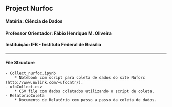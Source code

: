 ## Project Nurfoc
#### Matéria: Ciência de Dados
#### Professor Orientador: Fábio Henrique M. Oliveira
#### Instituição: IFB - Instituto Federal de Brasília
---
#### File Structure
	- Collect_nurfoc.ipynb
		* Notebook com script para coleta de dados do site Nuforc (http://www.nwlink.com/~ufocntr/).
	- ufoCollect.csv
		* CSV file com dados coletados utilizando o script de coleta.
	- RelatorioColeta
		* Documento de Relatório com passo a passo da coleta de dados.
